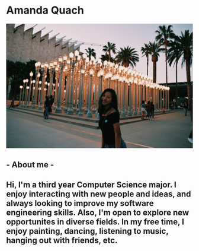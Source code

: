 # Amanda Quach

![Picture of Me](lacma.JPG)

## - About me -
## Hi, I'm a third year Computer Science major. I enjoy interacting with new people and ideas, and always looking to improve my software engineering skills. Also, I'm open to explore new opportunites in diverse fields. In my free time, I enjoy painting, dancing, listening to music, hanging out with friends, etc.